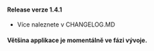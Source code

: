 #### Release verze 1.4.1
- Více naleznete v CHANGELOG.MD

#### Většina applikace je momentálně ve fázi vývoje.
